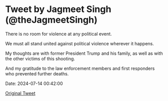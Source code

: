 # Tweet by Jagmeet Singh (@theJagmeetSingh)

There is no room for violence at any political event. 

We must all stand united against political violence wherever it happens. 

My thoughts are with former President Trump and his family, as well as with the other victims of this shooting. 

And my gratitude to the law enforcement members and first responders who prevented further deaths.

Date: 2024-07-14 00:42:00

[Original Tweet](https://x.com/theJagmeetSingh/status/1812286390089945488)

